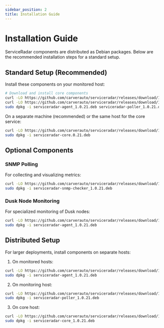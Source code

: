 ```yaml
---
sidebar_position: 2
title: Installation Guide
---
```


# Installation Guide

ServiceRadar components are distributed as Debian packages. Below are the recommended installation steps for a standard setup.

## Standard Setup (Recommended)

Install these components on your monitored host:

```bash
# Download and install core components
curl -LO https://github.com/carverauto/serviceradar/releases/download/1.0.21/serviceradar-agent_1.0.21.deb
curl -LO https://github.com/carverauto/serviceradar/releases/download/1.0.21/serviceradar-poller_1.0.21.deb
sudo dpkg -i serviceradar-agent_1.0.21.deb serviceradar-poller_1.0.21.deb
```

On a separate machine (recommended) or the same host for the core service:

```bash
curl -LO https://github.com/carverauto/serviceradar/releases/download/1.0.21/serviceradar-core_1.0.21.deb
sudo dpkg -i serviceradar-core.0.21.deb
```

## Optional Components

### SNMP Polling

For collecting and visualizing metrics:

```bash
curl -LO https://github.com/carverauto/serviceradar/releases/download/1.0.21/serviceradar-snmp-checker_1.0.21.deb
sudo dpkg -i serviceradar-snmp-checker_1.0.21.deb
```

### Dusk Node Monitoring

For specialized monitoring of Dusk nodes:

```bash
curl -LO https://github.com/carverauto/serviceradar/releases/download/1.0.21/serviceradar-agent_1.0.21.deb
sudo dpkg -i serviceradar-agent_1.0.21.deb
```

## Distributed Setup

For larger deployments, install components on separate hosts:

1. On monitored hosts:

```bash
curl -LO https://github.com/carverauto/serviceradar/releases/download/1.0.21/serviceradar-agent_1.0.21.deb
sudo dpkg -i serviceradar-agent_1.0.21.deb
```

2. On monitoring host:

```bash
curl -LO https://github.com/carverauto/serviceradar/releases/download/1.0.21/serviceradar-poller_1.0.21.deb
sudo dpkg -i serviceradar-poller_1.0.21.deb
```

3. On core host:

```bash
curl -LO https://github.com/carverauto/serviceradar/releases/download/1.0.21/serviceradar-core_1.0.21.deb
sudo dpkg -i serviceradar-core_1.0.21.deb
```